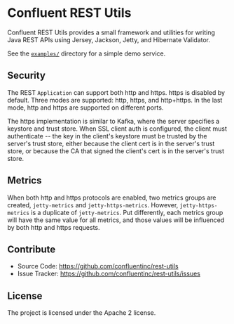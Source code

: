 Confluent REST Utils
====================

Confluent REST Utils provides a small framework and utilities for writing Java
REST APIs using Jersey, Jackson, Jetty, and Hibernate Validator.

See the [`examples/`](examples/) directory for a simple demo service.

Security
--------
The REST `Application` can support both http and https. https is disabled by default. Three modes are supported:
http, https, and http+https. In the last mode, http and https are supported on different ports.

The https implementation is similar to Kafka, where the server specifies a keystore and trust store. When SSL
client auth is configured, the client must authenticate -- the key in the client's keystore must be trusted by
the server's trust store, either because the client cert is in the server's trust store, or because the CA that signed
the client's cert is in the server's trust store.

Metrics
-------
When both http and https protocols are enabled, two metrics groups are created, `jetty-metrics` and
`jetty-https-metrics`. However, `jetty-https-metrics` is a duplicate of `jetty-metrics`. Put differently, each
metrics group will have the same value for all metrics, and those values will be influenced by both http and
https requests.

Contribute
----------

- Source Code: https://github.com/confluentinc/rest-utils
- Issue Tracker: https://github.com/confluentinc/rest-utils/issues

License
-------

The project is licensed under the Apache 2 license.

